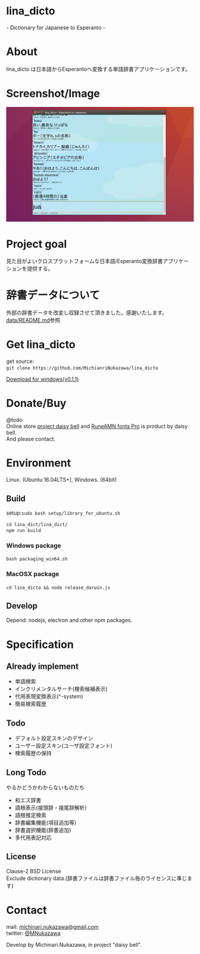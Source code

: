 lina\_dicto
====
\- Dictionary for Japanese to Esperanto -

# About
lina\_dicto は日本語からEsperantoへ変換する単語辞書アプリケーションです。  

# Screenshot/Image
![lina\_dicto](document/image/lina_dicto_20170918.png)  

# Project goal
見た目がよいクロスプラットフォームな日本語/Esperanto変換辞書アプリケーションを提供する。  

# 辞書データについて
外部の辞書データを改変し収録させて頂きました。感謝いたします。  
[data/README.md](lina_dicto/data/README.md)参照  

# Get lina\_dicto
get source:  
`git clone https://github.com/MichianriNukazawa/lina_dicto`  

[Download for windows(v0.1.1)](https://github.com/MichinariNukazawa/lina_dicto/releases/download/v0.1.1/lina_dicto-win64-0.1.1-24983cc.zip)  

# Donate/Buy
@todo  
Online store [project daisy bell][pixiv_booth_project_daisy_bell] and [RuneAMN fonts Pro][gumroad_runeamn_fonts_pro] is product by daisy bell.  
And please contact.  

# Environment
Linux. (Ubuntu 16.04LTS+), Windows. (64bit)  

## Build
setup:`sudo bash setup/library_for_ubuntu.sh`  
```
cd lina_dict/lina_dict/
npm run build
```

### Windows package
`bash packaging_win64.sh`  

### MacOSX package
`cd lina_dicto && node release_darwin.js`  

## Develop
Depend: nodejs, electron and other npm packages.  

# Specification

## Already implement
- 単語検索
- インクリメンタルサーチ(検索候補表示)
- 代用表現変換表示(^-system)
- 簡易検索履歴

## Todo
- デフォルト設定スキンのデザイン
- ユーザー設定スキン(ユーザ設定フォント)
- 検索履歴の保持

## Long Todo
やるかどうかわからないものたち  
- 和エス辞書
- 語根表示(接頭辞・接尾辞解析)
- 語根推定検索
- 辞書編集機能(項目追加等)
- 辞書選択機能(辞書追加)
- 多代用表記対応

## License
Clause-2 BSD License  
Exclude dictionary data.(辞書ファイルは辞書ファイル毎のライセンスに準じます)  

# Contact
mail: [michinari.nukazawa@gmail.com][mailto]  
twitter: [@MNukazawa][twitter]  

Develop by Michinari.Nukazawa, in project "daisy bell".  

[pixiv_booth_project_daisy_bell]: https://daisy-bell.booth.pm/
[gumroad_runeamn_fonts_pro]: https://gumroad.com/l/UNWF
[mailto]: mailto:michinari.nukazawa@gmail.com
[twitter]: https://twitter.com/MNukazawa

